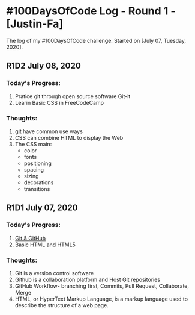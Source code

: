 

# #100DaysOfCode Log - Round 1 - [Justin-Fa]
The log of my #100DaysOfCode challenge. Started on [July 07, Tuesday, 2020].

## **R1D2** July 08, 2020
### **Today's Progress:**
1. Pratice git through open source software Git-it
2. Learin Basic CSS in FreeCodeCamp
### **Thoughts:** 
1. git have common use ways
2. CSS can combine HTML to display the Web
3. The CSS main:
   - color
   - fonts
   - positioning
   - spacing
   - sizing
   - decorations
   - transitions

## **R1D1** July 07, 2020
### **Today's Progress:**
1. [Git & GitHub](https://www.youtube.com/watch?v=vR-y_2zWrIE&list=PLWKjhJtqVAbkFiqHnNaxpOPhh9tSWMXIF&index=1)
2. Basic HTML and HTML5
### **Thoughts:** 
1. Git is a version control software
2. Github is a collaboration platform and Host Git repositories
3. GitHub Workflow- branching first, Commits, Pull Request, Collaborate, Merge
4. HTML, or HyperText Markup Language, is a markup language used to describe the structure of a web page. 